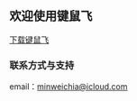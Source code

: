 ## 欢迎使用键鼠飞

[下载键鼠飞](https://github.com/Jiaminwei/KeyMouseFly/archive/refs/heads/main.zip) 

### 联系方式与支持

email：minweichia@icloud.com
